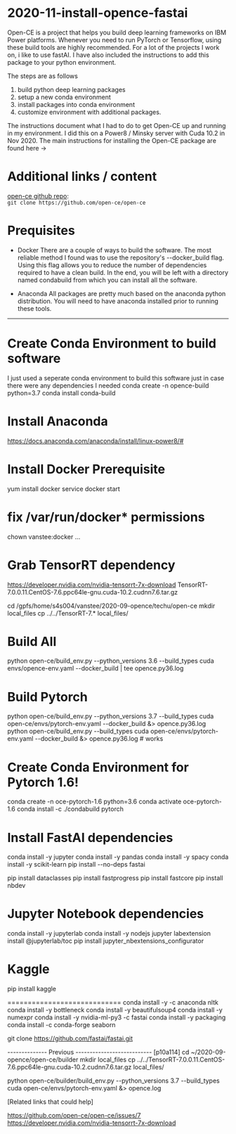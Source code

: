 # 2020-11-install-opence-fastai
Open-CE is a project that helps you build deep learning frameworks on IBM Power platforms.  Whenever you need to run PyTorch or Tensorflow, using these build tools are highly recommended.  For a lot of the projects I work on, i like to use fastAI.  I have also included the instructions to add this package to your python environment.  

The steps are as follows

1. build python deep learning packages
2. setup a new conda environment
3. install packages into conda environment
4. customize environment with additional packages.

The instructions document what I had to do to get Open-CE up and running in my environment.  I did this on a Power8 / Minsky server with Cuda 10.2 in Nov 2020.  The main instructions for installing the Open-CE package are found here ->

# Additional links / content
[open-ce github repo](https://github.com/open-ce/open-ce):<br>
```git clone https://github.com/open-ce/open-ce```

[youtube video]:
https://youtu.be/--bREvi9LqY

# Prequisites
* Docker
There are a couple of ways to build the software.  The most reliable method I found was to use the repository's --docker_build flag.  Using this flag allows you to reduce the number of dependencies required to have a clean build.  In the end, you will be left with a directory named condabuild from which you can install all the software.

* Anaconda
All packages are pretty much based on the anaconda python distribution.  You will need to have anaconda installed prior to running these tools.

---
# Create Conda Environment to build software
I just used a seperate conda environment to build this software just in case there were any dependencies I needed
conda create -n opence-build python=3.7
conda install conda-build

# Install Anaconda
https://docs.anaconda.com/anaconda/install/linux-power8/#

# Install Docker Prerequisite
yum install docker
service docker start
# fix /var/run/docker* permissions
chown vanstee:docker ...

# Grab TensorRT dependency
https://developer.nvidia.com/nvidia-tensorrt-7x-download
TensorRT-7.0.0.11.CentOS-7.6.ppc64le-gnu.cuda-10.2.cudnn7.6.tar.gz

cd /gpfs/home/s4s004/vanstee/2020-09-opence/techu/open-ce
mkdir local_files
cp ../../TensorRT-7.* local_files/


# Build All
python open-ce/build_env.py --python_versions 3.6 --build_types cuda  envs/opence-env.yaml --docker_build | tee opence.py36.log  

# Build Pytorch
python open-ce/build_env.py --python_versions 3.7 --build_types cuda  open-ce/envs/pytorch-env.yaml --docker_build &> opence.py36.log  
python open-ce/build_env.py  --build_types cuda  open-ce/envs/pytorch-env.yaml --docker_build &> opence.py36.log  # works

# Create Conda Environment for Pytorch 1.6!
conda create -n oce-pytorch-1.6 python=3.6
conda activate oce-pytorch-1.6
conda install -c ./condabuild pytorch


# Install FastAI dependencies
conda install -y jupyter
conda install -y pandas
conda install -y spacy
conda install -y scikit-learn
pip install --no-deps fastai


pip install  dataclasses
pip install fastprogress
pip install fastcore
pip install nbdev

# Jupyter Notebook dependencies
conda install -y jupyterlab
conda install -y nodejs
jupyter labextension install @jupyterlab/toc
pip install jupyter_nbextensions_configurator

# Kaggle
pip install kaggle

============================
conda install -y -c anaconda nltk
conda install -y bottleneck
conda install -y beautifulsoup4
conda install -y numexpr
conda install -y nvidia-ml-py3 -c fastai
conda  install -y  packaging
conda install -c conda-forge seaborn

git clone https://github.com/fastai/fastai.git






-------------- Previous ---------------------------
[p10a114]
cd ~/2020-09-opence/open-ce/builder
mkdir local_files
cp ../../TensorRT-7.0.0.11.CentOS-7.6.ppc64le-gnu.cuda-10.2.cudnn7.6.tar.gz local_files/

python open-ce/builder/build_env.py --python_versions 3.7 --build_types cuda  open-ce/envs/pytorch-env.yaml  &> opence.log

[Related links that could help]

https://github.com/open-ce/open-ce/issues/7
https://developer.nvidia.com/nvidia-tensorrt-7x-download
